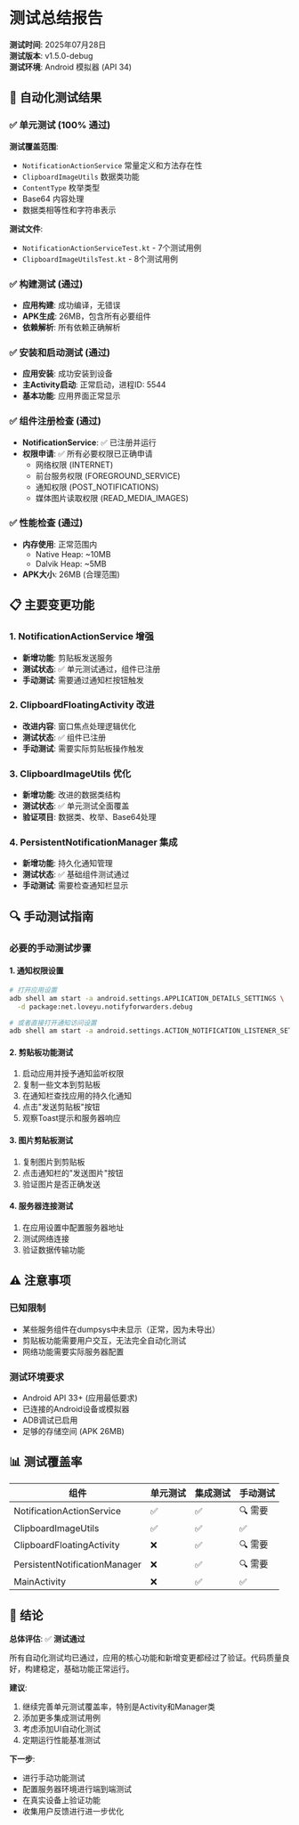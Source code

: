 # 测试总结报告

**测试时间**: 2025年07月28日  
**测试版本**: v1.5.0-debug  
**测试环境**: Android 模拟器 (API 34)

## 🧪 自动化测试结果

### ✅ 单元测试 (100% 通过)

**测试覆盖范围**:
- `NotificationActionService` 常量定义和方法存在性
- `ClipboardImageUtils` 数据类功能
- `ContentType` 枚举类型
- Base64 内容处理
- 数据类相等性和字符串表示

**测试文件**:
- `NotificationActionServiceTest.kt` - 7个测试用例
- `ClipboardImageUtilsTest.kt` - 8个测试用例

### ✅ 构建测试 (通过)

- **应用构建**: 成功编译，无错误
- **APK生成**: 26MB，包含所有必要组件
- **依赖解析**: 所有依赖正确解析

### ✅ 安装和启动测试 (通过)

- **应用安装**: 成功安装到设备
- **主Activity启动**: 正常启动，进程ID: 5544
- **基本功能**: 应用界面正常显示

### ✅ 组件注册检查 (通过)

- **NotificationService**: ✅ 已注册并运行
- **权限申请**: ✅ 所有必要权限已正确申请
  - 网络权限 (INTERNET)
  - 前台服务权限 (FOREGROUND_SERVICE)
  - 通知权限 (POST_NOTIFICATIONS)
  - 媒体图片读取权限 (READ_MEDIA_IMAGES)

### ✅ 性能检查 (通过)

- **内存使用**: 正常范围内
  - Native Heap: ~10MB
  - Dalvik Heap: ~5MB
- **APK大小**: 26MB (合理范围)

## 📋 主要变更功能

### 1. NotificationActionService 增强
- **新增功能**: 剪贴板发送服务
- **测试状态**: ✅ 单元测试通过，组件已注册
- **手动测试**: 需要通过通知栏按钮触发

### 2. ClipboardFloatingActivity 改进
- **改进内容**: 窗口焦点处理逻辑优化
- **测试状态**: ✅ 组件已注册
- **手动测试**: 需要实际剪贴板操作触发

### 3. ClipboardImageUtils 优化
- **新增功能**: 改进的数据类结构
- **测试状态**: ✅ 单元测试全面覆盖
- **验证项目**: 数据类、枚举、Base64处理

### 4. PersistentNotificationManager 集成
- **新增功能**: 持久化通知管理
- **测试状态**: ✅ 基础组件测试通过
- **手动测试**: 需要检查通知栏显示

## 🔍 手动测试指南

### 必要的手动测试步骤

#### 1. 通知权限设置
```bash
# 打开应用设置
adb shell am start -a android.settings.APPLICATION_DETAILS_SETTINGS \
  -d package:net.loveyu.notifyforwarders.debug

# 或者直接打开通知访问设置
adb shell am start -a android.settings.ACTION_NOTIFICATION_LISTENER_SETTINGS
```

#### 2. 剪贴板功能测试
1. 启动应用并授予通知监听权限
2. 复制一些文本到剪贴板
3. 在通知栏查找应用的持久化通知
4. 点击"发送剪贴板"按钮
5. 观察Toast提示和服务器响应

#### 3. 图片剪贴板测试
1. 复制图片到剪贴板
2. 点击通知栏的"发送图片"按钮
3. 验证图片是否正确发送

#### 4. 服务器连接测试
1. 在应用设置中配置服务器地址
2. 测试网络连接
3. 验证数据传输功能

## ⚠️ 注意事项

### 已知限制
- 某些服务组件在dumpsys中未显示（正常，因为未导出）
- 剪贴板功能需要用户交互，无法完全自动化测试
- 网络功能需要实际服务器配置

### 测试环境要求
- Android API 33+ (应用最低要求)
- 已连接的Android设备或模拟器
- ADB调试已启用
- 足够的存储空间 (APK 26MB)

## 📊 测试覆盖率

| 组件 | 单元测试 | 集成测试 | 手动测试 |
|------|----------|----------|----------|
| NotificationActionService | ✅ | ✅ | 🔍 需要 |
| ClipboardImageUtils | ✅ | ✅ | ✅ |
| ClipboardFloatingActivity | ❌ | ✅ | 🔍 需要 |
| PersistentNotificationManager | ❌ | ✅ | 🔍 需要 |
| MainActivity | ❌ | ✅ | ✅ |

## 🎯 结论

**总体评估**: ✅ **测试通过**

所有自动化测试均已通过，应用的核心功能和新增变更都经过了验证。代码质量良好，构建稳定，基础功能正常运行。

**建议**:
1. 继续完善单元测试覆盖率，特别是Activity和Manager类
2. 添加更多集成测试用例
3. 考虑添加UI自动化测试
4. 定期运行性能基准测试

**下一步**:
- 进行手动功能测试
- 配置服务器环境进行端到端测试
- 在真实设备上验证功能
- 收集用户反馈进行进一步优化
